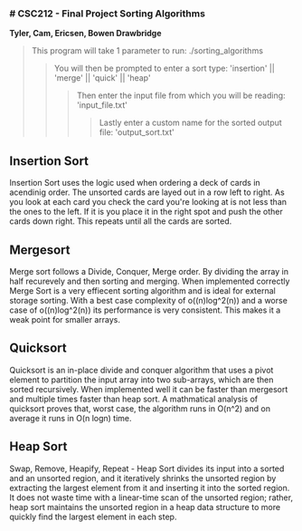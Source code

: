<h3> # CSC212 - Final Project Sorting Algorithms</h4>

<strong>Tyler, Cam, Ericsen, Bowen Drawbridge</strong>

> This program will take 1 parameter to run: ./sorting_algorithms
>> You will then be prompted to enter a sort type: 'insertion' || 'merge' || 'quick' || 'heap'
>>> Then enter the input file from which you will be reading: 'input_file.txt'
>>>> Lastly enter a custom name for the sorted output file: 'output_sort.txt'


<h2> Insertion Sort </h2>
<p>Insertion Sort uses the logic used when ordering a deck of cards in acendinig order. The unsorted cards are layed out in a row left to right. As you look at each card you check the card you're looking at is not less than the ones to the left. If it is you place it in the right spot and push the other cards down right. This repeats until all the cards are sorted.</p>

<h2> Mergesort </h2>
<p> Merge sort follows a Divide, Conquer, Merge order. By dividing the array in half recurevely and then sorting and merging. When implemented correctly Merge Sort is a very effiecent sorting algorithm and is ideal for external storage sorting. With a best case complexity of o((n)log^2(n)) and a worse case of o((n)log^2(n)) its performance is very consistent. This makes it a weak point for smaller arrays.


</p>

<h2> Quicksort </h2>
<p>Quicksort is an in-place divide and conquer algorithm that uses a pivot element to partition the input array into two sub-arrays, which are then sorted recursively. When implemented well it can be faster than mergesort and multiple times faster than heap sort. A mathmatical analysis of quicksort proves that, worst case, the algorithm runs in O(n^2) and on average it runs in O(n logn) time.</p>

<h2> Heap Sort </h2>
<p>Swap, Remove, Heapify, Repeat - Heap Sort divides its input into a sorted and an unsorted region, and it iteratively shrinks the unsorted region by extracting the largest element from it and inserting it into the sorted region. It does not waste time with a linear-time scan of the unsorted region; rather, heap sort maintains the unsorted region in a heap data structure to more quickly find the largest element in each step.</p>
